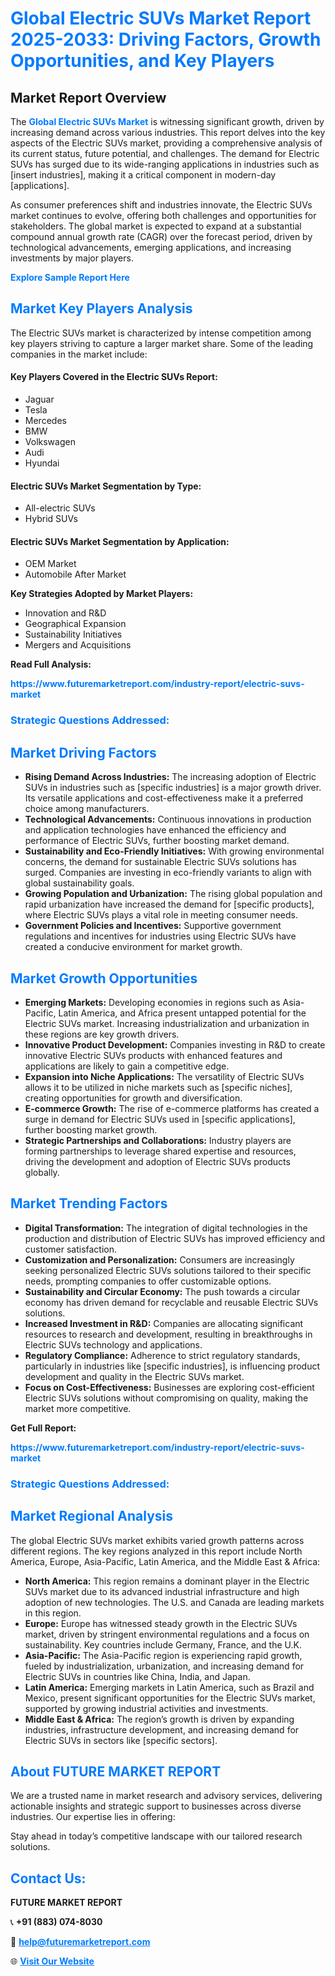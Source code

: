 <h1 style="color: #007BFF;">Global Electric SUVs Market Report 2025-2033: Driving Factors, Growth Opportunities, and Key Players</h1>

<section id="overview">
<h2>Market Report Overview</h2>
<p>The <a href="https://www.futuremarketreport.com/industry-report/electric-suvs-market" style="color: #007BFF; text-decoration: none;"><strong>Global Electric SUVs Market</strong></a> is witnessing significant growth, driven by increasing demand across various industries. This report delves into the key aspects of the Electric SUVs market, providing a comprehensive analysis of its current status, future potential, and challenges. The demand for Electric SUVs has surged due to its wide-ranging applications in industries such as [insert industries], making it a critical component in modern-day [applications].</p>
<p>As consumer preferences shift and industries innovate, the Electric SUVs market continues to evolve, offering both challenges and opportunities for stakeholders. The global market is expected to expand at a substantial compound annual growth rate (CAGR) over the forecast period, driven by technological advancements, emerging applications, and increasing investments by major players.</p>
</section>

<section id="overview">
<p><a href="https://www.futuremarketreport.com/request-sample/reportId=57335" style="color: #007BFF; text-decoration: none;"><strong>Explore Sample Report Here</strong></a></p>
</section>

<section id="key-players">
<h2 style="color: #007BFF;">Market Key Players Analysis</h2>
<p>The Electric SUVs market is characterized by intense competition among key players striving to capture a larger market share. Some of the leading companies in the market include:</p>
<h4>Key Players Covered in the Electric SUVs Report:</h4>
<ul><li>Jaguar</li><li>Tesla</li><li>Mercedes</li><li>BMW</li><li>Volkswagen</li><li>Audi</li><li>Hyundai</li></ul>
<h4>Electric SUVs Market Segmentation by Type:</h4>
<ul><li>All-electric SUVs</li><li>Hybrid SUVs</li></ul>

<h4>Electric SUVs Market Segmentation by Application:</h4>
<ul><li>OEM Market</li><li>Automobile After Market</li></ul>
<p><strong>Key Strategies Adopted by Market Players:</strong></p>
<ul>
<li>Innovation and R&D</li>
<li>Geographical Expansion</li>
<li>Sustainability Initiatives</li>
<li>Mergers and Acquisitions</li>
</ul>
</section>

<section>
<p><strong>Read Full Analysis: </strong></p><a href="https://www.futuremarketreport.com/industry-report/electric-suvs-market" style="color: #007BFF; text-decoration: none;"><strong>https://www.futuremarketreport.com/industry-report/electric-suvs-market</strong></a>
<h3 style="color: #007BFF;">Strategic Questions Addressed:</h3>
</section>

<section id="driving-factors">
<h2 style="color: #007BFF;">Market Driving Factors</h2>
<ul>
<li><strong>Rising Demand Across Industries:</strong> The increasing adoption of Electric SUVs in industries such as [specific industries] is a major growth driver. Its versatile applications and cost-effectiveness make it a preferred choice among manufacturers.</li>
<li><strong>Technological Advancements:</strong> Continuous innovations in production and application technologies have enhanced the efficiency and performance of Electric SUVs, further boosting market demand.</li>
<li><strong>Sustainability and Eco-Friendly Initiatives:</strong> With growing environmental concerns, the demand for sustainable Electric SUVs solutions has surged. Companies are investing in eco-friendly variants to align with global sustainability goals.</li>
<li><strong>Growing Population and Urbanization:</strong> The rising global population and rapid urbanization have increased the demand for [specific products], where Electric SUVs plays a vital role in meeting consumer needs.</li>
<li><strong>Government Policies and Incentives:</strong> Supportive government regulations and incentives for industries using Electric SUVs have created a conducive environment for market growth.</li>
</ul>
</section>

<section id="growth-opportunities">
<h2 style="color: #007BFF;">Market Growth Opportunities</h2>
<ul>
<li><strong>Emerging Markets:</strong> Developing economies in regions such as Asia-Pacific, Latin America, and Africa present untapped potential for the Electric SUVs market. Increasing industrialization and urbanization in these regions are key growth drivers.</li>
<li><strong>Innovative Product Development:</strong> Companies investing in R&D to create innovative Electric SUVs products with enhanced features and applications are likely to gain a competitive edge.</li>
<li><strong>Expansion into Niche Applications:</strong> The versatility of Electric SUVs allows it to be utilized in niche markets such as [specific niches], creating opportunities for growth and diversification.</li>
<li><strong>E-commerce Growth:</strong> The rise of e-commerce platforms has created a surge in demand for Electric SUVs used in [specific applications], further boosting market growth.</li>
<li><strong>Strategic Partnerships and Collaborations:</strong> Industry players are forming partnerships to leverage shared expertise and resources, driving the development and adoption of Electric SUVs products globally.</li>
</ul>
</section>

<section id="trending-factors">
<h2 style="color: #007BFF;">Market Trending Factors</h2>
<ul>
<li><strong>Digital Transformation:</strong> The integration of digital technologies in the production and distribution of Electric SUVs has improved efficiency and customer satisfaction.</li>
<li><strong>Customization and Personalization:</strong> Consumers are increasingly seeking personalized Electric SUVs solutions tailored to their specific needs, prompting companies to offer customizable options.</li>
<li><strong>Sustainability and Circular Economy:</strong> The push towards a circular economy has driven demand for recyclable and reusable Electric SUVs solutions.</li>
<li><strong>Increased Investment in R&D:</strong> Companies are allocating significant resources to research and development, resulting in breakthroughs in Electric SUVs technology and applications.</li>
<li><strong>Regulatory Compliance:</strong> Adherence to strict regulatory standards, particularly in industries like [specific industries], is influencing product development and quality in the Electric SUVs market.</li>
<li><strong>Focus on Cost-Effectiveness:</strong> Businesses are exploring cost-efficient Electric SUVs solutions without compromising on quality, making the market more competitive.</li>
</ul>
</section>

<section>
<p><strong>Get Full Report: </strong></p><a href="https://www.futuremarketreport.com/industry-report/electric-suvs-market" style="color: #007BFF; text-decoration: none;"><strong>https://www.futuremarketreport.com/industry-report/electric-suvs-market</strong></a>
<h3 style="color: #007BFF;">Strategic Questions Addressed:</h3>
</section>


<section id="regional-analysis">
<h2 style="color: #007BFF;">Market Regional Analysis</h2>
<p>The global Electric SUVs market exhibits varied growth patterns across different regions. The key regions analyzed in this report include North America, Europe, Asia-Pacific, Latin America, and the Middle East & Africa:</p>
<ul>
<li><strong>North America:</strong> This region remains a dominant player in the Electric SUVs market due to its advanced industrial infrastructure and high adoption of new technologies. The U.S. and Canada are leading markets in this region.</li>
<li><strong>Europe:</strong> Europe has witnessed steady growth in the Electric SUVs market, driven by stringent environmental regulations and a focus on sustainability. Key countries include Germany, France, and the U.K.</li>
<li><strong>Asia-Pacific:</strong> The Asia-Pacific region is experiencing rapid growth, fueled by industrialization, urbanization, and increasing demand for Electric SUVs in countries like China, India, and Japan.</li>
<li><strong>Latin America:</strong> Emerging markets in Latin America, such as Brazil and Mexico, present significant opportunities for the Electric SUVs market, supported by growing industrial activities and investments.</li>
<li><strong>Middle East & Africa:</strong> The region’s growth is driven by expanding industries, infrastructure development, and increasing demand for Electric SUVs in sectors like [specific sectors].</li>
</ul>
</section>

<footer>
<h2 style="color: #007BFF;">About FUTURE MARKET REPORT</h2>
<p>We are a trusted name in market research and advisory services, delivering actionable insights and strategic support to businesses across diverse industries. Our expertise lies in offering:</p>

<p>Stay ahead in today’s competitive landscape with our tailored research solutions.</p>

<h2 style="color: #007BFF;">Contact Us:</h2>
<p><strong>FUTURE MARKET REPORT</strong></p>
<p>📞 <strong>+91 (883) 074-8030</strong></p>
<p>📧 <strong><a href="mailto:help@futuremarketreport.com" style="color: #007BFF;">help@futuremarketreport.com</a></strong></p>
<p>🌐 <strong><a href="https://www.futuremarketreport.com/" style="color: #007BFF;">Visit Our Website</a></strong></p>
</footer>